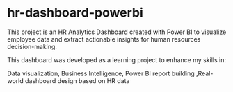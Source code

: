 # hr-dashboard-powerbi
This project is an HR Analytics Dashboard created with Power BI to visualize employee data and extract actionable insights for human resources decision-making.

This dashboard was developed as a learning project to enhance my skills in:

Data visualization, Business Intelligence, Power BI report building ,Real-world dashboard design based on HR data
